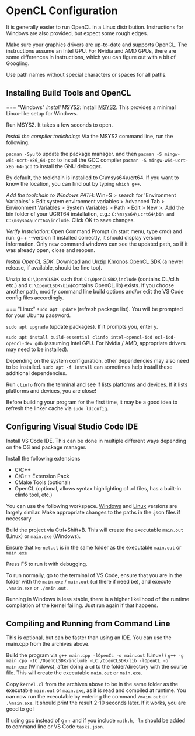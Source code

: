 # OpenCL Configuration

It is generally easier to run OpenCL in a Linux distribution. Instructions for Windows are also provided, but expect some rough edges.

Make sure your graphics drivers are up-to-date and supports OpenCL. The instructions assume an Intel GPU. For Nvidia and AMD GPUs, there are some differences in instructions, which you can figure out with a bit of Googling.

Use path names without special characters or spaces for all paths.

## Installing Build Tools and OpenCL

=== "Windows"
  *Install MSYS2*: Install [MSYS2](https://github.com/msys2/msys2-installer/releases/download/2025-08-30/msys2-x86_64-20250830.exe). This provides a minimal Linux-like setup for Windows.

  Run MSYS2. It takes a few seconds to open.

  *Install the compiler toolchaing*: Via the MSYS2 command line, run the following.

  `pacman -Syu` to update the package manager.
  and then
  `pacman -S mingw-w64-ucrt-x86_64-gcc` to install the GCC compiler
  `pacman -S mingw-w64-ucrt-x86_64-gcd` to install the GNU debugger.

  By default, the toolchain is installed to C:\msys64\ucrt64. If you want to know the location, you can find out by typing `which g++`.

  *Add the toolchain to Windows PATH*: Win+S > search for 'Environment Variables' > Edit system environment variables > Advanced Tab > Environment Variables > System Variables > Path > Edit > New >. Add the bin folder of your UCRT64 installation, e.g.: `C:\msys64\ucrt64\bin and C:\msys64\ucrt64\include`. Click OK to save changes.

  *Verify Installation*: Open Command Prompt (in start menu, type cmd) and run: g++ --version
  If installed correctly, it should display version information. Only new command windows can see the updated path, so if it was already open, close and reopen.

  *Install OpenCL SDK*: Download and Unzip [Khronos OpenCL SDK](https://github.com/KhronosGroup/OpenCL-SDK/releases/download/v2025.07.23/OpenCL-SDK-v2025.07.23-Win-x64.zip) (a newer release, if available, should be fine too).

  Unzip to `C:\OpenCLSDK` such that `C:\OpenCLSDK\include` (contains CL/cl.h etc.) and `C:\OpenCLSDK\bin`(contains OpenCL.lib) exists. If you choose another path, modify command line build options and/or edit the VS Code config files accordingly.

=== "Linux"
  `sudo apt update` (refresh package list). You will be prompted for your Ubuntu password.

  `sudo apt upgrade` (update packages). If it prompts you, enter y.

  `sudo apt install build-essential clinfo intel-opencl-icd ocl-icd-opencl-dev gdb` (assuming Intel GPU. For Nvidia / AMD, appropriate drivers may need to be installed).
  
  Depending on the system configuration, other dependencies may also need to be installed. `sudo apt -f install` can sometimes help install these additional dependencies.

  Run `clinfo` from the terminal and see if lists platforms and devices. If it lists platforms and devices, you are close!

  Before building your program for the first time, it may be a good idea to refresh the linker cache via `sudo ldconfig`.

## Configuring Visual Studio Code IDE

Install VS Code IDE. This can be done in multiple different ways depending on the OS and package manager.

Install the following extensions

* C/C++
* C/C++ Extension Pack
* CMake Tools (optional)
* OpenCL (optional, allows syntax highlighting of .cl files, has a built-in clinfo tool, etc.)

You can use the following workspace. [Windows](../code_templates/Assignment_3/Asst3_OpenCL_Win.zip) and [Linux](../code_templates/Assignment_3/Asst3_OpenCL_Lin.zip) versions are largely similar. Make appropriate changes to the paths in the .json files if necessary.

Build the project via Ctrl+Shift+B. This will create the executable `main.out` (Linux) or `main.exe` (Windows).

Ensure that `kernel.cl` is in the same folder as the executable `main.out` or `main.exe`

Press F5 to run it with debugging.

To run normally, go to the terminal of VS Code, ensure that you are in the folder with the `main.exe` / `main.out` (`cd` there if need be), and execute `.\main.exe` or `./main.out`.

Running in Windows is less stable, there is a higher likelihood of the runtime compilation of the kernel failing. Just run again if that happens.

## Compiling and Running from Command Line

This is optional, but can be faster than using an IDE. You can use the main.cpp from the archives above.

Build the program via `g++ main.cpp -lOpenCL -o main.out` (Linux) / `g++ -g main.cpp -IC:/OpenCLSDK/include -LC:/OpenCLSDK/lib -lOpenCL -o main.exe` (Windows), after doing a `cd` to the folder/directory with the source file. This will create the executable `main.out` or `main.exe`.

Copy `kernel.cl` from the archives above to be in the same folder as the executable `main.out` or `main.exe`, as it is read and compiled at runtime. You can now run the executable by entering the command `/main.out` or `.\main.exe`. It should print the result 2-10 seconds later. If it works, you are good to go!

If using gcc instead of g++ and if you include `math.h`, `-lm` should be added to command line or VS Code `tasks.json`.
